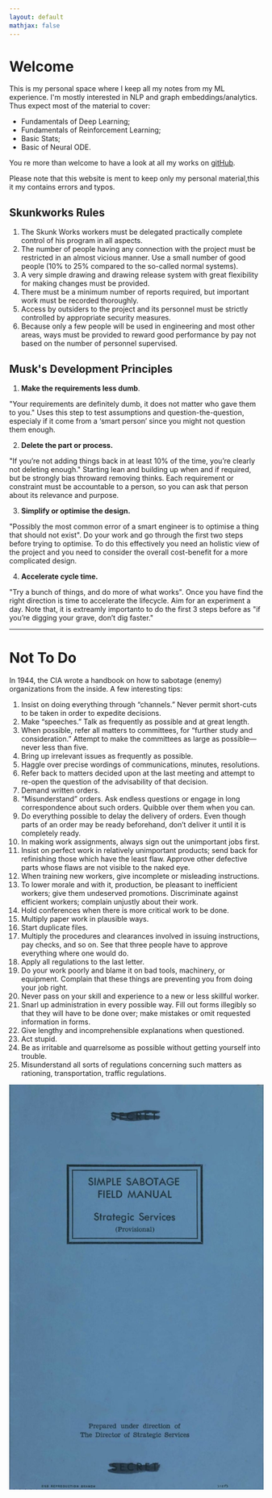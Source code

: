 ```yaml
---
layout: default
mathjax: false
---
```


# Welcome

This is my personal space where I keep all my notes from my ML experience. I'm mostly interested in NLP and graph embeddings/analytics. Thus expect most of the material to cover:
* Fundamentals of Deep Learning;
* Fundamentals of Reinforcement Learning;
* Basic Stats;
* Basic of Neural ODE.

You re more than welcome to have a look at all my works on [gitHub](https://github.com/andompesta).

Please note that this website is ment to keep only my personal material,this it my contains errors and typos.


## Skunkworks Rules

1. The Skunk Works workers must be delegated practically complete control of his program in all aspects.
2. The number of people having any connection with the project must be restricted in an almost vicious manner. Use a small number of good people (10% to 25% compared to the so-called normal systems).
3. A very simple drawing and drawing release system with great flexibility for making changes must be provided.
4. There must be a minimum number of reports required, but important work must be recorded thoroughly.
5. Access by outsiders to the project and its personnel must be strictly controlled by appropriate security measures.
6. Because only a few people will be used in engineering and most other areas, ways must be provided to reward good performance by pay not based on the number of personnel supervised.

## Musk's Development Principles

1. **Make the requirements less dumb**.

"Your requirements are definitely dumb, it does not matter who gave them to you." Uses this step to test assumptions and question-the-question, especialy if it come from a ‘smart person’ since you might not question them enough.

2. **Delete the part or process.**

"If you’re not adding things back in at least 10% of the time, you’re clearly not deleting enough." 
Starting lean and building up when and if required, but be strongly bias throward removing thinks. Each requirement or constraint must be accountable to a person, so you can ask that person about its relevance and purpose.

3. **Simplify or optimise the design.**

"Possibly the most common error of a smart engineer is to optimise a thing that should not exist".
Do your work and go through the first two steps before trying to optimise.
To do this effectively you need an holistic view of the project and you need to consider the overall cost-benefit for a more complicated design.

4. **Accelerate cycle time.**

"Try a bunch of things, and do more of what works". Once you have find the right direction is time to accelerate the lifecycle. Aim for an experiment a day. Note that, it is extreamly importanto to do the first 3 steps before as "if you’re digging your grave, don’t dig faster."

---

# Not To Do

In 1944, the CIA wrote a handbook on how to sabotage (enemy) organizations from the inside. A few interesting tips:

 1. Insist on doing everything through “channels.” Never permit short-cuts to be taken in order to expedite decisions.
 2. Make “speeches.” Talk as frequently as possible and at great length.
 3. When possible, refer all matters to committees, for “further study and consideration.” Attempt to make the committees as large as possible—never less than five.
 4. Bring up irrelevant issues as frequently as possible.
 5. Haggle over precise wordings of communications, minutes, resolutions.
 6. Refer back to matters decided upon at the last meeting and attempt to re-open the question of the advisability of that decision.
 7. Demand written orders.
 8. “Misunderstand” orders. Ask endless questions or engage in long correspondence about such orders. Quibble over them when you can.
 9. Do everything possible to delay the delivery of orders. Even though parts of an order may be ready beforehand, don’t deliver it until it is completely ready.
 10. In making work assignments, always sign out the unimportant jobs first.
 11. Insist on perfect work in relatively unimportant products; send back for refinishing those which have the least flaw. Approve other defective parts whose flaws are not visible to the naked eye.
 12. When training new workers, give incomplete or misleading instructions.
 13. To lower morale and with it, production, be pleasant to inefficient workers; give them undeserved promotions. Discriminate against efficient workers; complain unjustly about their work.
 14. Hold conferences when there is more critical work to be done.
 15. Multiply paper work in plausible ways.
 16. Start duplicate files.
 17. Multiply the procedures and clearances involved in issuing instructions, pay checks, and so on. See that three people have to approve everything where one would do.
 18. Apply all regulations to the last letter.
 19. Do your work poorly and blame it on bad tools, machinery, or equipment. Complain that these things are preventing you from doing your job right.
 20. Never pass on your skill and experience to a new or less skillful worker.
 21. Snarl up administration in every possible way. Fill out forms illegibly so that they will have to be done over; make mistakes or omit requested information in forms.
 22. Give lengthy and incomprehensible explanations when questioned.
 23. Act stupid.
 24. Be as irritable and quarrelsome as possible without getting yourself into trouble.
 25. Misunderstand all sorts of regulations concerning such matters as rationing, transportation, traffic regulations.


![alt text](assets/img/handbook.jpeg)


<!-- sticazzi

{{ site.baseurl}}{% post_url 2020-12-22-second %}

Text can be **bold**, _italic_, or ~~strikethrough~~.

[Link to another page](./another-page.html).

There should be whitespace between paragraphs.

There should be whitespace between paragraphs. We recommend including a README, or a file with information about your project.

# Header 1

This is a normal paragraph following a header. GitHub is a code hosting platform for version control and collaboration. It lets you and others work together on projects from anywhere.

## Header 2

> This is a blockquote following a header.
>
> When something is important enough, you do it even if the odds are not in your favor.

### Header 3

```js
// Javascript code with syntax highlighting.
var fun = function lang(l) {
  dateformat.i18n = require('./lang/' + l)
  return true;
}
```

```ruby
# Ruby code with syntax highlighting
GitHubPages::Dependencies.gems.each do |gem, version|
  s.add_dependency(gem, "= #{version}")
end
```

#### Header 4

*   This is an unordered list following a header.
*   This is an unordered list following a header.
*   This is an unordered list following a header.

##### Header 5

1.  This is an ordered list following a header.
2.  This is an ordered list following a header.
3.  This is an ordered list following a header.

###### Header 6

| head1        | head two          | three |
|:-------------|:------------------|:------|
| ok           | good swedish fish | nice  |
| out of stock | good and plenty   | nice  |
| ok           | good `oreos`      | hmm   |
| ok           | good `zoute` drop | yumm  |

### There's a horizontal rule below this.

* * *

### Here is an unordered list:

*   Item foo
*   Item bar
*   Item baz
*   Item zip

### And an ordered list:

1.  Item one
1.  Item two
1.  Item three
1.  Item four

### And a nested list:

- level 1 item
  - level 2 item
  - level 2 item
    - level 3 item
    - level 3 item
- level 1 item
  - level 2 item
  - level 2 item
  - level 2 item
- level 1 item
  - level 2 item
  - level 2 item
- level 1 item

### Small image

![Octocat](https://github.githubassets.com/images/icons/emoji/octocat.png)

### Large image

![Branching](https://guides.github.com/activities/hello-world/branching.png)


### Definition lists can be used with HTML syntax.

<dl>
<dt>Name</dt>
<dd>Godzilla</dd>
<dt>Born</dt>
<dd>1952</dd>
<dt>Birthplace</dt>
<dd>Japan</dd>
<dt>Color</dt>
<dd>Green</dd>
</dl>

```
Long, single-line code blocks should not wrap. They should horizontally scroll if they are too long. This line should be long enough to demonstrate this.
```

```
The final element.
``` -->
